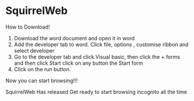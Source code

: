# SquirrelWeb
How to Download! 


1. Download the word document and open it in word
2. Add the developer tab to word. Click file, options , customise ribbon and select developer
3. Go to the developer tab and click Visual basic, then click the + forms and then click Start click on any button the Start form
4. Click on the run button.


 Now you can start browsing!!!




SquirrelWeb Has released Get ready to start browsing incognito all the time
